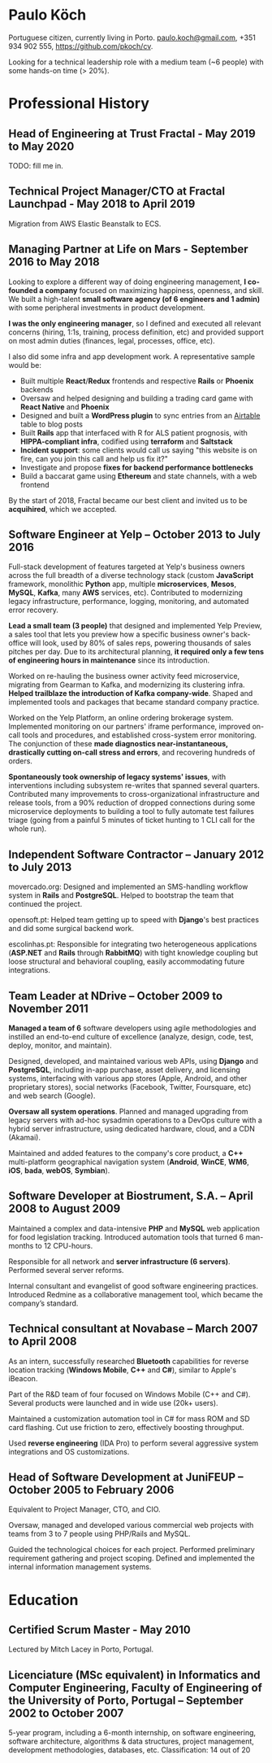 # Paulo Köch
Portuguese citizen, currently living in Porto. paulo.koch@gmail.com, +351 934 902 555, <https://github.com/pkoch/cv>.

Looking for a technical leadership role with a medium team (~6 people) with some hands-on time (> 20%).

# Professional History

## Head of Engineering at Trust Fractal - May 2019 to May 2020

TODO: fill me in.

## Technical Project Manager/CTO at Fractal Launchpad - May 2018 to April 2019

Migration from AWS Elastic Beanstalk to ECS.

## Managing Partner at Life on Mars - September 2016 to May 2018
Looking to explore a different way of doing engineering management, **I co-founded a company** focused on maximizing happiness, openness, and skill. We built a high-talent **small software agency (of 6 engineers and 1 admin)** with some peripheral investments in product development.

**I was the only engineering manager**, so I defined and executed all relevant concerns (hiring, 1:1s, training,  process definition, etc) and provided support on most admin duties (finances, legal, processes, office, etc).

I also did some infra and app development work. A representative sample would be:
* Built multiple **React**/**Redux** frontends and respective **Rails** or **Phoenix** backends
* Oversaw and helped designing and building a trading card game with **React Native** and **Phoenix**
* Designed and built a **WordPress plugin** to sync entries from an [Airtable](https://airtable.com/) table to blog posts
* Built **Rails** app that interfaced with R for ALS patient prognosis, with **HIPPA-compliant infra**, codified using **terraform** and **Saltstack**
* **Incident support**: some clients would call us saying "this website is on fire, can you join this call and help us fix it?"
* Investigate and propose **fixes for backend performance bottlenecks**
* Build a baccarat game using **Ethereum** and state channels, with a web frontend

By the start of 2018, Fractal became our best client and invited us to be **acquihired**, which we accepted.

## Software Engineer at Yelp – October 2013 to July 2016
Full-stack development of features targeted at Yelp's business owners across the full breadth of a diverse technology stack (custom **JavaScript** framework, monolithic **Python** app, multiple **microservices**, **Mesos**, **MySQL**, **Kafka**, many **AWS** services, etc). Contributed to modernizing legacy infrastructure, performance, logging, monitoring, and automated error recovery.

**Lead a small team (3 people)** that designed and implemented Yelp Preview, a sales tool that lets you preview how a specific business owner's back-office will look, used by 80% of sales reps, powering thousands of sales pitches per day. Due to its architectural planning, **it required only a few tens of engineering hours in maintenance** since its introduction.

Worked on re-hauling the business owner activity feed microservice, migrating from Gearman to Kafka, and modernizing its clustering infra. **Helped trailblaze the introduction of Kafka company-wide**. Shaped and implemented tools and packages that became standard company practice.

Worked on the Yelp Platform, an online ordering brokerage system. Implemented monitoring on our partners' iframe performance, improved on-call tools and procedures, and established cross-system error monitoring. The conjunction of these **made diagnostics near-instantaneous, drastically cutting on-call stress and errors**, and recovering hundreds of orders.

**Spontaneously took ownership of legacy systems' issues**, with interventions including subsystem re-writes that spanned several quarters. Contributed many improvements to cross-organizational infrastructure and release tools, from a 90% reduction of dropped connections during some microservice deployments to building a tool to fully automate test failures triage (going from a painful 5 minutes of ticket hunting to 1 CLI call for the whole run).

## Independent Software Contractor – January 2012 to July 2013
movercado.org: Designed and implemented an SMS-handling workflow system in **Rails** and **PostgreSQL**. Helped to bootstrap the team that continued the project.

opensoft.pt: Helped team getting up to speed with **Django**'s best practices and did some surgical backend work.

escolinhas.pt: Responsible for integrating two heterogeneous applications (**ASP.NET** and **Rails** through **RabbitMQ**) with tight knowledge coupling but loose structural and behavioral coupling, easily accommodating future integrations.

## Team Leader at NDrive – October 2009 to November 2011
**Managed a team of 6** software developers using agile methodologies and instilled an end-to-end culture of excellence (analyze, design, code, test, deploy, monitor, and maintain).

Designed, developed, and maintained various web APIs, using **Django** and **PostgreSQL**, including in-app purchase, asset delivery, and licensing systems, interfacing with various app stores (Apple, Android, and other proprietary stores), social networks (Facebook, Twitter, Foursquare, etc) and web search (Google).

**Oversaw all system operations**. Planned and managed upgrading from legacy servers with ad-hoc sysadmin operations to a DevOps culture with a hybrid server infrastructure, using dedicated hardware, cloud, and a CDN (Akamai).

Maintained and added features to the company's core product, a **C++** multi-platform geographical navigation system (**Android**, **WinCE**, **WM6**, **iOS**, **bada**, **webOS**, **Symbian**).

## Software Developer at Biostrument, S.A. – April 2008 to August 2009
Maintained a complex and data-intensive **PHP** and **MySQL** web application for food legislation tracking. Introduced automation tools that turned 6 man-months to 12 CPU-hours.

Responsible for all network and **server infrastructure (6 servers)**. Performed several server reforms.

Internal consultant and evangelist of good software engineering practices. Introduced Redmine as a collaborative management tool, which became the company’s standard.

## Technical consultant at Novabase – March 2007 to April 2008
As an intern, successfully researched **Bluetooth** capabilities for reverse location tracking (**Windows Mobile**, **C++** and **C#**), similar to Apple's iBeacon.

Part of the R&D team of four focused on Windows Mobile (C++ and C#). Several products were launched and in wide use (20k+ users).

Maintained a customization automation tool in C# for mass ROM and SD card flashing. Cut use friction to zero, effectively boosting throughput.

Used **reverse engineering** (IDA Pro) to perform several aggressive system integrations and OS customizations.

## Head of Software Development at JuniFEUP – October 2005 to February 2006
Equivalent to Project Manager, CTO, and CIO.

Oversaw, managed and developed various commercial web projects with teams from 3 to 7 people using PHP/Rails and MySQL.

Guided the technological choices for each project. Performed preliminary requirement gathering and project scoping. Defined and implemented the internal information management systems.

# Education

## Certified Scrum Master - May 2010
Lectured by Mitch Lacey in Porto, Portugal.

## Licenciature (MSc equivalent) in Informatics and Computer Engineering, Faculty of Engineering of the University of Porto, Portugal – September 2002 to October 2007
5-year program, including a 6-month internship, on software engineering, software architecture, algorithms & data structures, project management, development methodologies, databases, etc. Classification: 14 out of 20
